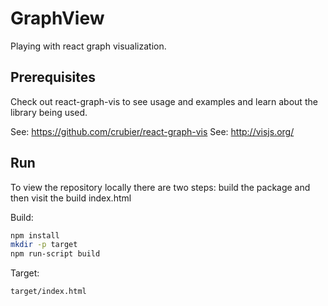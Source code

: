 # GraphView #

Playing with react graph visualization.

## Prerequisites ##

Check out react-graph-vis to see usage and examples and learn about the library being used.

See: <https://github.com/crubier/react-graph-vis>
See: <http://visjs.org/>

## Run ##

To view the repository locally there are two steps: build the package and then visit the build index.html

Build:

```bash
npm install
mkdir -p target
npm run-script build
```

Target:

`target/index.html`